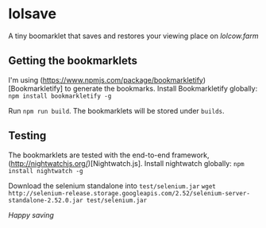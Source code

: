 # lolsave
A tiny boomarklet that saves and restores your viewing place on _lolcow.farm_

## Getting the bookmarklets
I'm using (https://www.npmjs.com/package/bookmarkletify)[Bookmarkletify] to generate the bookmarks.
Install Bookmarkletify globally:
`npm install bookmarkletify -g`

Run `npm run build`. The bookmarklets will be stored under `builds`.

## Testing
The bookmarklets are tested with the end-to-end framework, (http://nightwatchjs.org/)[Nightwatch.js].
Install nightwatch globally:
`npm install nightwatch -g`

Download the selenium standalone into `test/selenium.jar`
`wget http://selenium-release.storage.googleapis.com/2.52/selenium-server-standalone-2.52.0.jar test/selenium.jar`

_Happy saving_
